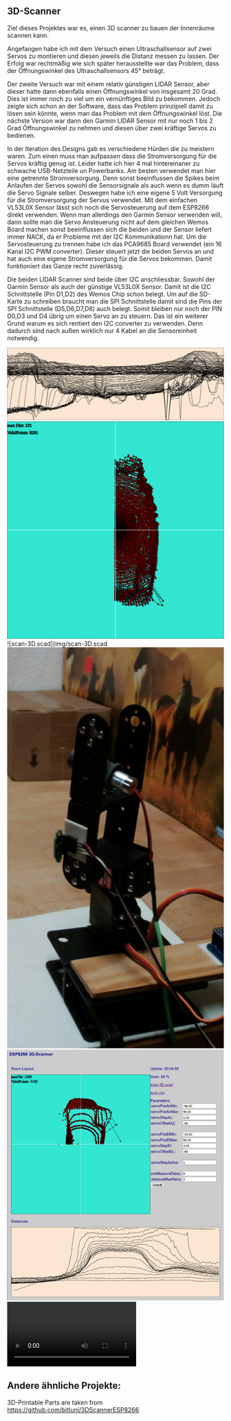 3D-Scanner
----------

Ziel dieses Projektes war es, einen 3D scanner zu bauen der Innenräume scannen kann.

Angefangen habe ich mit dem Versuch einen Ultraschallsensor auf zwei Servos zu montieren und diesen jeweils die Distanz messen zu lassen. Der Erfolg war rechtmäßig wie sich später herausstellte war das Problem, dass der Öffnungswinkel des Ultraschallsensors 45° beträgt.

Der zweite Versuch war mit einem relativ günstigen LIDAR Sensor, aber dieser hatte dann ebenfalls einen Öffnungswinkel von insgesamt 20 Grad. Dies ist immer noch zu viel um ein vernünftiges Bild zu bekommen.
Jedoch zeigte sich schon an der Software, dass das Problem prinzipiell damit zu lösen sein könnte, wenn man das Problem mit dem Öffnungswinkel löst.
Die nächste Version war dann den Garmin LIDAR Sensor mit nur noch 1 bis 2 Grad Öffnungswinkel zu nehmen und diesen über zwei kräftige Servos zu bedienen.

In der Iteration des Designs gab es verschiedene Hürden die zu meistern waren. 
Zum einen muss man aufpassen dass die Stromversorgung für die Servos kräftig genug ist. 
Leider hatte ich hier 4 mal hintereinaner zu schwache USB-Netzteile un Powerbanks.
Am besten verwendet man hier eine getrennte Stromversorgung. 
Denn sonst beeinflussen die Spikes beim Anlaufen der Servos sowohl die Sensorsignale als auch wenn es 
dumm läuft die Servo Signale selber. Deswegen habe ich eine eigene 5 Volt Versorgung für die Stromversorgung der Servus verwendet. 
Mit dem einfachen VL53L0X Sensor lässt sich noch die Servosteuerung auf dem ESP8266 direkt verwenden. 
Wenn man allerdings den Garmin Sensor verwenden will, dann sollte man die Servo Ansteuerung 
nicht auf dem gleichen Wemos Board machen sonst beeinflussen sich die beiden und der Sensor liefert immer NACK, da er Probleme mit der I2C Kommunikationn hat.
Um die Servosteuerung zu trennen habe ich das PCA9685 Board verwendet (ein 16 Kanal I2C PWM converter).
Dieser steuert jetzt die beiden Servos an und hat auch eine eigene Stromversorgung für die Servos bekommen.
Damit funktioniert das Ganze recht zuverlässig.

Die beiden LIDAR Scanner sind beide über I2C anschliessbar. Sowohl der Garmin Sensor als auch der günstige
VL53L0X Sensor. Damit ist die I2C Schnittstelle (Pin D1,D2) des Wemos Chip schon belegt. 
Um auf die SD-Karte zu schreiben braucht man die SPI Schnittstelle damit sind die Pins der SPI Schnittstelle (D5,D6,D7,D8) auch belegt.
Somit bleiben nur noch der PIN D0,D3 und D4 übrig um einen Servo an zu steuern. 
Das ist ein weiterer Grund warum es sich rentiert den I2C converter zu verwenden.
Denn dadurch sind nach außen wirklich nur 4 Kabel an die Sensoreinheit notwendig.

![distanceGraph.svg](img/distanceGraph.svg)
![roomLayout.svg](img/roomLayout.svg)
![scan-3D.scad](img/scan-3D.scad
![scanner-V2.jpg](img/scanner-V2.jpg)
![Screenshot.png](img/Screenshot.png)
![video.mp4](img/video.mp4)

Andere ähnliche Projekte:
-------------------------

3D-Printable Parts are taken from https://github.com/bitluni/3DScannerESP8266

